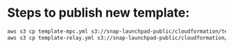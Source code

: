 # Steps to publish new template:
```bash
aws s3 cp template-mpc.yml s3://snap-launchpad-public/cloudformation/template-mpc.yml
aws s3 cp template-relay.yml s3://snap-launchpad-public/cloudformation/template-relay.yml 
```
